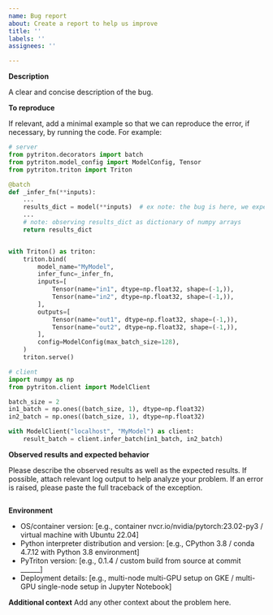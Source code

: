 ```yaml
---
name: Bug report
about: Create a report to help us improve
title: ''
labels: ''
assignees: ''

---
```


**Description**

A clear and concise description of the bug.

**To reproduce**

If relevant, add a minimal example so that we can reproduce the error, if necessary, by running the code. For example:

```python
# server
from pytriton.decorators import batch
from pytriton.model_config import ModelConfig, Tensor
from pytriton.triton import Triton

@batch
def _infer_fn(**inputs):
    ...
    results_dict = model(**inputs)  # ex note: the bug is here, we expect to receive ...
    ...
    # note: observing results_dict as dictionary of numpy arrays
    return results_dict


with Triton() as triton:
    triton.bind(
        model_name="MyModel",
        infer_func=_infer_fn,
        inputs=[
            Tensor(name="in1", dtype=np.float32, shape=(-1,)),
            Tensor(name="in2", dtype=np.float32, shape=(-1,)),
        ],
        outputs=[
            Tensor(name="out1", dtype=np.float32, shape=(-1,)),
            Tensor(name="out2", dtype=np.float32, shape=(-1,)),
        ],
        config=ModelConfig(max_batch_size=128),
    )
    triton.serve()
```

```python
# client
import numpy as np
from pytriton.client import ModelClient

batch_size = 2
in1_batch = np.ones((batch_size, 1), dtype=np.float32)
in2_batch = np.ones((batch_size, 1), dtype=np.float32)

with ModelClient("localhost", "MyModel") as client:
    result_batch = client.infer_batch(in1_batch, in2_batch)
```

**Observed results and expected behavior**

Please describe the observed results as well as the expected results.
If possible, attach relevant log output to help analyze your problem.
If an error is raised, please paste the full traceback of the exception.

```

```

**Environment**

- OS/container version: [e.g., container nvcr.io/nvidia/pytorch:23.02-py3 / virtual machine with Ubuntu 22.04]
- Python interpreter distribution and version: [e.g., CPython 3.8 / conda 4.7.12 with Python 3.8 environment]
- PyTriton version: [e.g., 0.1.4 / custom build from source at commit ______]
- Deployment details: [e.g., multi-node multi-GPU setup on GKE / multi-GPU single-node setup in Jupyter Notebook]

**Additional context**
Add any other context about the problem here.
